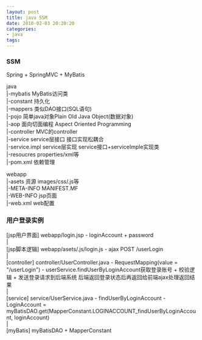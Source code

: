 ```yaml
---
layout: post
title: java SSM
date: 2018-02-03 20:20:20
categories:
- java
tags:
---
```


### SSM

Spring + SpringMVC + MyBatis

java  
|-mybatis MyBatis访问类  
|-constant 持久化  
|-mappers 类似DAO接口(SQL语句)  
|-pojo 简单java对象Plain Old Java Object(数据对象)  
|-aop  面向切面编程 Aspect Oriented Programming  
|-controller MVC的controller  
|-service service层接口  接口实现松耦合  
|-service.impl service层实现 service接口+serviceImple实现类  
|-resoucres properties/xml等  
|-pom.xml 依赖管理  

webapp  
|-asets 资源 images/css/.js等  
|-META-INFO MANIFEST.MF  
|-WEB-INFO jsp页面  
|-web.xml web配置  


### 用户登录实例

[jsp用户界面] webapp/login.jsp - loginAccount + password  
 |  
[jsp脚本逻辑] webapp/asets/.js/login.js - ajax POST /userLogin  
 |  
[controller] controller/UserController.java - RequestMapping(value = "/userLogin")  - userService.findUserByLoginAccount获取登录账号 + 校验逻辑 + 发送登录请求到后端系统 后端返回登录状态后再返回给前端ajax处理返回结果  
 |    
[service] service/UserService.java - findUserByLoginAccount - LoginAccount =  myBatisDAO.get(MapperConstant.LOGINACCOUNT_findUserByLoginAccount, loginAccount)  
 |  
[myBatis] myBatisDAO + MapperConstant  
